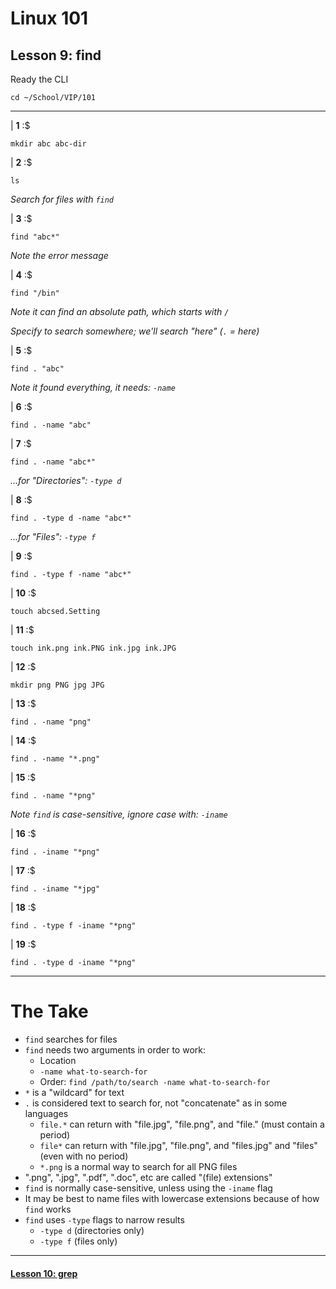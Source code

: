 # Linux 101
## Lesson 9: find

Ready the CLI

```console
cd ~/School/VIP/101
```

___

| **1** :$

```console
mkdir abc abc-dir
```

| **2** :$

```console
ls
```

*Search for files with `find`*

| **3** :$

```console
find "abc*"
```

*Note the error message*

| **4** :$

```console
find "/bin"
```

*Note it can find an absolute path, which starts with `/`*

*Specify to search somewhere; we'll search "here" (`.` = here)*

| **5** :$

```console
find . "abc"
```

*Note it found everything, it needs: `-name`*

| **6** :$

```console
find . -name "abc"
```

| **7** :$

```console
find . -name "abc*"
```

*...for "Directories": `-type d`*

| **8** :$

```console
find . -type d -name "abc*"
```

*...for "Files": `-type f`*

| **9** :$

```console
find . -type f -name "abc*"
```

| **10** :$

```console
touch abcsed.Setting
```

| **11** :$

```console
touch ink.png ink.PNG ink.jpg ink.JPG
```

| **12** :$

```console
mkdir png PNG jpg JPG
```

| **13** :$

```console
find . -name "png"
```

| **14** :$

```console
find . -name "*.png"
```

| **15** :$

```console
find . -name "*png"
```

*Note `find` is case-sensitive, ignore case with: `-iname`*

| **16** :$

```console
find . -iname "*png"
```

| **17** :$

```console
find . -iname "*jpg"
```

| **18** :$

```console
find . -type f -iname "*png"
```

| **19** :$

```console
find . -type d -iname "*png"
```

___

# The Take

- `find` searches for files
- `find` needs two arguments in order to work:
  - Location
  - `-name what-to-search-for`
  - Order: `find /path/to/search -name what-to-search-for`
- `*` is a "wildcard" for text
- `.` is considered text to search for, not "concatenate" as in some languages
  - `file.*` can return with "file.jpg", "file.png", and "file." (must contain a period)
  - `file*` can return with "file.jpg", "file.png", and "files.jpg" and "files" (even with no period)
  - `*.png` is a normal way to search for all PNG files
- ".png", ".jpg", ".pdf", ".doc", etc are called "(file) extensions"
- `find` is normally case-sensitive, unless using the `-iname` flag
- It may be best to name files with lowercase extensions because of how `find` works
- `find` uses `-type` flags to narrow results
  - `-type d` (directories only)
  - `-type f` (files only)

___

#### [Lesson 10: grep](https://github.com/inkVerb/vip/blob/master/101/Lesson-10.md)
